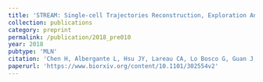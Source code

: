 ```yaml
---
title: 'STREAM: Single-cell Trajectories Reconstruction, Exploration And Mapping of omics data'
collection: publications
category: preprint
permalink: /publication/2018_pre010
year: 2018
pubtype: 'MLN'
citation: 'Chen H, Albergante L, Hsu JY, Lareau CA, Lo Bosco G, Guan J, Zhou S, Gorban AN, Bauer DE, Aryee MJ, Langenau DM, Zinovyev A, Buenrostro JD, Yuan G-C, Pinello L. <a href="https://www.biorxiv.org/content/10.1101/302554v2">STREAM: Single-cell Trajectories Reconstruction, Exploration And Mapping of omics data</a>. STREAM: Single-cell Trajectories Reconstruction, Exploration And Mapping of omics data. 2018. Biorxiv preprint 10.1101/302554v2'
paperurl: 'https://www.biorxiv.org/content/10.1101/302554v2'
---
```

